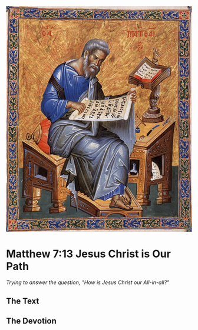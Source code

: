 <img class="intro-right" src="art-matthew.jpg">

# Matthew 7:13 Jesus Christ is Our Path

*Trying to answer the question, "How is Jesus Christ our All-in-all?"*

## The Text

## The Devotion